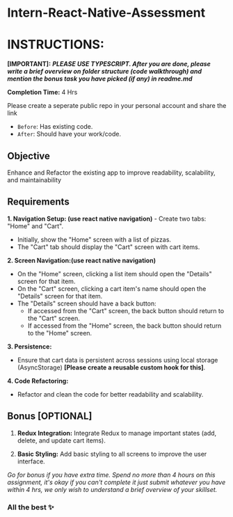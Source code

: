 # Intern-React-Native-Assessment

# INSTRUCTIONS:
**[IMPORTANT]:** _**PLEASE USE TYPESCRIPT.  After you are done, please write a brief overview on folder structure (code walkthrough) and mention the bonus task you have picked (if any) in readme.md**_

**Completion Time:** 4 Hrs

Please create a seperate public repo in your personal account and share the link

- `Before`: Has existing code.
- `After`: Should have your work/code.

## Objective
Enhance and Refactor the existing app to improve readability, scalability, and maintainability

## Requirements
**1. Navigation Setup: (use react native navigation)**
    - Create two tabs: "Home" and "Cart".
  - Initially, show the "Home" screen with a list of pizzas.
  - The "Cart" tab should display the "Cart" screen with cart items.


**2. Screen Navigation:(use react native navigation)**
  - On the "Home" screen, clicking a list item should open the "Details" screen for that item.
  - On the "Cart" screen, clicking a cart item's name should open the "Details" screen for that item.
  - The "Details" screen should have a back button:
    - If accessed from the "Cart" screen, the back button should return to the "Cart" screen.
    - If accessed from the "Home" screen, the back button should return to the "Home" screen.


**3. Persistence:**
- Ensure that cart data is persistent across sessions using local storage (AsyncStorage) **[Please create a reusable custom hook for this]**.


**4. Code Refactoring:**
- Refactor and clean the code for better readability and scalability.

## Bonus **[OPTIONAL]**

1. **Redux Integration:**
Integrate Redux to manage important states (add, delete, and update cart items).


2. **Basic Styling:**
Add basic styling to all screens to improve the user interface.

_Go for bonus if you have extra time. Spend no more than 4 hours on this assignment, it's okay if you can't complete it just submit whatever you have within 4 hrs, we only wish to understand a brief overview of your skillset._

### All the best ✨
